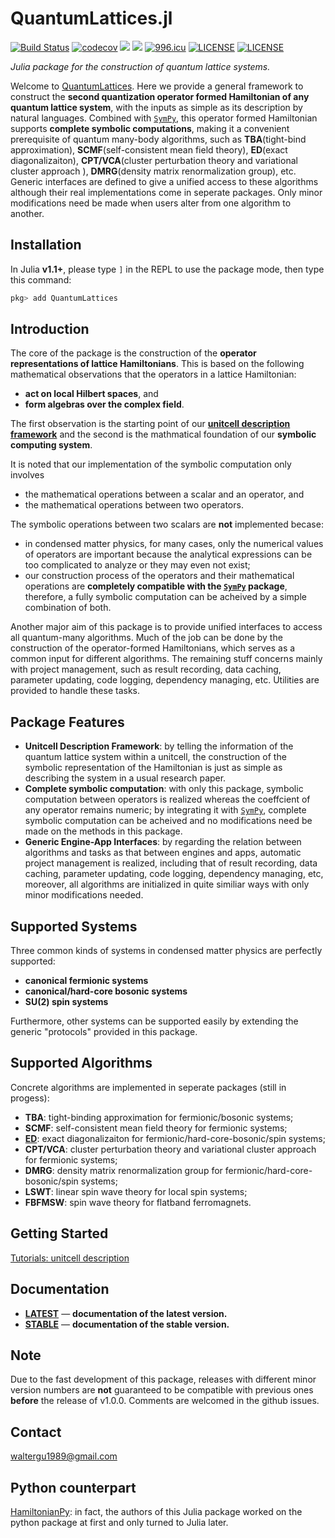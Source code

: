 # QuantumLattices.jl

[![Build Status](https://api.travis-ci.org/Quantum-Many-Body/QuantumLattices.jl.svg?branch=master)](https://travis-ci.org/Quantum-Many-Body/QuantumLattices.jl)
[![codecov](https://codecov.io/gh/Quantum-Many-Body/QuantumLattices.jl/branch/master/graph/badge.svg)](https://codecov.io/gh/Quantum-Many-Body/QuantumLattices.jl)
[![][docs-latest-img]][docs-latest-url]
[![][docs-stable-img]][docs-stable-url]
[![996.icu](https://img.shields.io/badge/link-996.icu-red.svg)](https://996.icu)
[![LICENSE](https://img.shields.io/badge/License-Apache%202.0-blue.svg)](https://opensource.org/licenses/Apache-2.0)
[![LICENSE](https://img.shields.io/badge/license-Anti%20996-blue.svg)](https://github.com/996icu/996.ICU/blob/master/LICENSE)

*Julia package for the construction of quantum lattice systems.*

Welcome to [QuantumLattices](https://github.com/Quantum-Many-Body/QuantumLattices.jl). Here we provide a general framework to construct the **second quantization operator formed Hamiltonian of any quantum lattice system**, with the inputs as simple as its description by natural languages. Combined with [`SymPy`](https://github.com/JuliaPy/SymPy.jl), this operator formed Hamiltonian supports **complete symbolic computations**, making it a convenient prerequisite of quantum many-body algorithms, such as **TBA**(tight-bind approximation), **SCMF**(self-consistent mean field theory), **ED**(exact diagonalizaiton), **CPT/VCA**(cluster perturbation theory and variational cluster approach ), **DMRG**(density matrix renormalization group), etc. Generic interfaces are defined to give a unified access to these algorithms although their real implementations come in seperate packages. Only minor modifications need be made when users alter from one algorithm to another.

## Installation

In Julia **v1.1+**, please type `]` in the REPL to use the package mode, then type this command:

```julia
pkg> add QuantumLattices
```

## Introduction

The core of the package is the construction of the **operator representations of lattice Hamiltonians**. This is based on the following mathematical observations that the operators in a lattice Hamiltonian:
* **act on local Hilbert spaces**, and
* **form algebras over the complex field**.

The first observation is the starting point of our [**unitcell description framework**](https://quantum-many-body.github.io/QuantumLattices.jl/dev/tutorials/UnitcellDescription/) and the second is the mathmatical foundation of our **symbolic computing system**.

It is noted that our implementation of the symbolic computation only involves
* the mathematical operations between a scalar and an operator, and
* the mathematical operations between two operators.

The symbolic operations between two scalars are **not** implemented becase:
* in condensed matter physics, for many cases, only the numerical values of operators are important because the analytical expressions can be too complicated to analyze or they may even not exist;
* our construction process of the operators and their mathematical operations are **completely compatible with the [`SymPy`](https://github.com/JuliaPy/SymPy.jl) package**, therefore, a fully symbolic computation can be acheived by a simple combination of both.

Another major aim of this package is to provide unified interfaces to access all quantum-many algorithms. Much of the job can be done by the construction of the operator-formed Hamiltonians, which serves as a common input for different algorithms. The remaining stuff concerns mainly with project management, such as result recording, data caching, parameter updating, code logging, dependency managing, etc. Utilities are provided to handle these tasks.

## Package Features

* **Unitcell Description Framework**: by telling the information of the quantum lattice system within a unitcell, the construction of the symbolic representation of the Hamiltonian is just as simple as describing the system in a usual research paper.
* **Complete symbolic computation**: with only this package, symbolic computation between operators is realized whereas the coeffcient of any operator remains numeric; by integrating it with [`SymPy`](https://github.com/JuliaPy/SymPy.jl), complete symbolic computation can be acheived and no modifications need be made on the methods in this package.
* **Generic Engine-App Interfaces**: by regarding the relation between algorithms and tasks as that between engines and apps, automatic project management is realized, including that of result recording, data caching, parameter updating, code logging, dependency managing, etc, moreover, all algorithms are initialized in quite similiar ways with only minor modifications needed.

## Supported Systems

Three common kinds of systems in condensed matter physics are perfectly supported:
* **canonical fermionic systems**
* **canonical/hard-core bosonic systems**
* **SU(2) spin systems**

Furthermore, other systems can be supported easily by extending the generic "protocols" provided in this package.

## Supported Algorithms

Concrete algorithms are implemented in seperate packages (still in progess):
* **TBA**: tight-binding approximation for fermionic/bosonic systems;
* **SCMF**: self-consistent mean field theory for fermionic systems;
* **[ED](https://github.com/Quantum-Many-Body/ExactDiagonalization.jl)**: exact diagonalizaiton for fermionic/hard-core-bosonic/spin systems;
* **CPT/VCA**: cluster perturbation theory and variational cluster approach for fermionic systems;
* **DMRG**: density matrix renormalization group for fermionic/hard-core-bosonic/spin systems;
* **LSWT**: linear spin wave theory for local spin systems;
* **FBFMSW**: spin wave theory for flatband ferromagnets.

## Getting Started
[Tutorials: unitcell description](https://quantum-many-body.github.io/QuantumLattices.jl/dev/tutorials/UnitcellDescription/)

## Documentation
- [**LATEST**][docs-latest-url] &mdash; **documentation of the latest version.**
- [**STABLE**][docs-stable-url] &mdash; **documentation of the stable version.**

## Note

Due to the fast development of this package, releases with different minor version numbers are **not** guaranteed to be compatible with previous ones **before** the release of v1.0.0. Comments are welcomed in the github issues.

## Contact
waltergu1989@gmail.com

## Python counterpart
[HamiltonianPy](https://github.com/waltergu/HamiltonianPy): in fact, the authors of this Julia package worked on the python package at first and only turned to Julia later.

[docs-latest-img]: https://img.shields.io/badge/docs-latest-blue.svg
[docs-latest-url]: https://quantum-many-body.github.io/QuantumLattices.jl/latest/
[docs-stable-img]: https://img.shields.io/badge/docs-stable-blue.svg
[docs-stable-url]: https://quantum-many-body.github.io/QuantumLattices.jl/stable/
